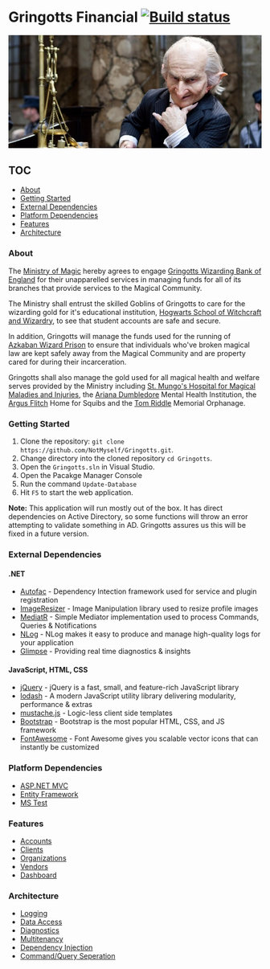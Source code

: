 # Gringotts Financial [![Build status](https://ci.appveyor.com/api/projects/status/r26bfloq6gl2b7r8?svg=true)](https://ci.appveyor.com/project/NotMyself/gringotts)

![Gringotts](/docs/images/gringotts_wide.jpg?raw=true "Gringotts")

## TOC

- [About](#about)
- [Getting Started](#getting-started)
- [External Dependencies](#external-dependencies)
- [Platform Dependencies](#platform-dependencies)
- [Features](#features)
- [Architecture](#architecture)


### About

The [Ministry of Magic](http://harrypotter.wikia.com/wiki/British_Ministry_of_Magic) hereby agrees to engage [Gringotts Wizarding Bank of England](http://harrypotter.wikia.com/wiki/Gringotts_Wizarding_Bank) for their unapparelled services in managing funds for all of its branches that provide services to the Magical Community.

The Ministry shall entrust the skilled Goblins of Gringotts to care for the wizarding gold for it's educational institution, [Hogwarts School of Witchcraft and Wizardry](http://harrypotter.wikia.com/wiki/Hogwarts_School_of_Witchcraft_and_Wizardry), to
see that student accounts are safe and secure.

In addition, Gringotts will manage the funds used for the running of [Azkaban Wizard Prison](http://harrypotter.wikia.com/wiki/Azkaban) to ensure that individuals who've broken magical law are kept safely away from
the Magical Community and are property cared for during their incarceration.

Gringotts shall also manage the gold used for all magical health and welfare serves
provided by the Ministry including [St. Mungo's Hospital for Magical Maladies and
Injuries](http://harrypotter.wikia.com/wiki/St_Mungo's_Hospital_for_Magical_Maladies_and_Injuries), the [Ariana Dumbledore](http://harrypotter.wikia.com/wiki/Ariana_Dumbledore) Mental Health Institution, the [Argus Flitch](http://harrypotter.wikia.com/wiki/Argus_Filch) Home for
Squibs and the [Tom Riddle](http://harrypotter.wikia.com/wiki/Tom_Riddle) Memorial Orphanage.

### Getting Started

1. Clone the repository: `git clone https://github.com/NotMyself/Gringotts.git`.
1. Change directory into the cloned repository `cd Gringotts`.
1. Open the `Gringotts.sln` in Visual Studio.
1. Open the Pacakge Manager Console
1. Run the command `Update-Database`
1. Hit `F5` to start the web application.

**Note:** This application will run mostly out of the box. It has direct dependencies on Active Directory, so some functions will throw an error attempting to validate something in AD. Gringotts assures us this will be fixed in a future version.

### External Dependencies

#### .NET

- [Autofac](https://autofac.org/) - Dependency Intection framework used for service and plugin registration
- [ImageResizer](https://imageresizing.net/) - Image Manipulation library used to resize profile images
- [MediatR](https://github.com/jbogard/MediatR) - Simple Mediator implementation used to process Commands, Queries & Notifications
- [NLog](http://nlog-project.org/) - NLog makes it easy to produce and manage high-quality logs for your application
- [Glimpse](http://getglimpse.com/) - Providing real time diagnostics & insights

#### JavaScript, HTML, CSS

- [jQuery](https://jquery.com/) - jQuery is a fast, small, and feature-rich JavaScript library
- [lodash](https://lodash.com/) - A modern JavaScript utility library delivering modularity, performance & extras
- [mustache.js](https://mustache.github.io/) - Logic-less client side templates
- [Bootstrap](http://getbootstrap.com/) - Bootstrap is the most popular HTML, CSS, and JS framework
- [FontAwesome](http://fontawesome.io/) - Font Awesome gives you scalable vector icons that can instantly be customized

### Platform Dependencies

- [ASP.NET MVC](https://www.asp.net/mvc)
- [Entity Framework](https://msdn.com/data/ef)
- [MS Test](https://www.visualstudio.com/en-us/docs/test/developer-testing/index)

### Features

- [Accounts](docs/mockups/Account/readme.md)
- [Clients](docs/mockups/Client/readme.md)
- [Organizations](docs/mockups/Organization/readme.md)
- [Vendors](docs/mockups/Vendor/readme.md)
- [Dashboard](docs/mockups/Dashboard/readme.md)

### Architecture

- [Logging](docs/logging.md)
- [Data Access](docs/dataaccess.md)
- [Diagnostics](docs/diagnostics.md)
- [Multitenancy](docs/multitenancy.md)
- [Dependency Injection](docs/dependencyinjection.md)
- [Command/Query Seperation](docs/commandqueryseperation.md)
